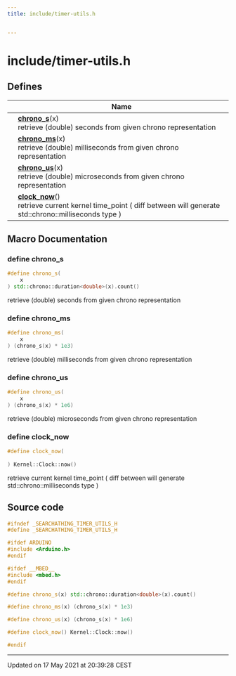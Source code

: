 ```yaml
---
title: include/timer-utils.h


---
```


# include/timer-utils.h














## Defines

|                | Name           |
| -------------- | -------------- |
|  | **[chrono_s](https://github.com/devel0/iot-utils/tree/main/data/api/Files/timer-utils_8h.md#define-chrono_s)**(x) <br>retrieve (double) seconds from given chrono representation  |
|  | **[chrono_ms](https://github.com/devel0/iot-utils/tree/main/data/api/Files/timer-utils_8h.md#define-chrono_ms)**(x) <br>retrieve (double) milliseconds from given chrono representation  |
|  | **[chrono_us](https://github.com/devel0/iot-utils/tree/main/data/api/Files/timer-utils_8h.md#define-chrono_us)**(x) <br>retrieve (double) microseconds from given chrono representation  |
|  | **[clock_now](https://github.com/devel0/iot-utils/tree/main/data/api/Files/timer-utils_8h.md#define-clock_now)**() <br>retrieve current kernel time_point ( diff between will generate std::chrono::milliseconds type )  |








## Macro Documentation

### define chrono_s

```cpp
#define chrono_s(
    x
) std::chrono::duration<double>(x).count()
```

retrieve (double) seconds from given chrono representation 




























### define chrono_ms

```cpp
#define chrono_ms(
    x
) (chrono_s(x) * 1e3)
```

retrieve (double) milliseconds from given chrono representation 




























### define chrono_us

```cpp
#define chrono_us(
    x
) (chrono_s(x) * 1e6)
```

retrieve (double) microseconds from given chrono representation 




























### define clock_now

```cpp
#define clock_now(
    
) Kernel::Clock::now()
```

retrieve current kernel time_point ( diff between will generate std::chrono::milliseconds type ) 






























## Source code

```cpp
#ifndef _SEARCHATHING_TIMER_UTILS_H
#define _SEARCHATHING_TIMER_UTILS_H

#ifdef ARDUINO
#include <Arduino.h>
#endif

#ifdef __MBED__
#include <mbed.h>
#endif

#define chrono_s(x) std::chrono::duration<double>(x).count()

#define chrono_ms(x) (chrono_s(x) * 1e3)

#define chrono_us(x) (chrono_s(x) * 1e6)

#define clock_now() Kernel::Clock::now()

#endif
```


-------------------------------

Updated on 17 May 2021 at 20:39:28 CEST
